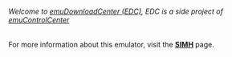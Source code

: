 ###### Welcome to [emuDownloadCenter (EDC)](https://github.com/PhoenixInteractiveNL/emuDownloadCenter/wiki/), EDC is a side project of [emuControlCenter](https://github.com/PhoenixInteractiveNL/emuControlCenter/wiki/)

For more information about this emulator, visit the [**SIMH**](https://github.com/PhoenixInteractiveNL/emuDownloadCenter/wiki/Emulator-simh#menu) page.
